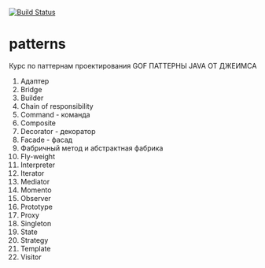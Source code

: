 [![Build Status](https://travis-ci.org/AlexandrKaleganov/patterns.svg?branch=main)](https://travis-ci.org/AlexandrKaleganov/patterns)
# patterns
Курс по паттернам проектирования
 GOF ПАТТЕРНЫ JAVA ОТ ДЖЕИМСА
 
 1. Адаптер
 2. Bridge
 3. Builder
 4. Chain of responsibility
 5. Command - команда
 6. Composite
 7. Decorator - декоратор
 8. Facade - фасад
 9. Фабричный метод и абстрактная фабрика
 10. Fly-weight
 11. Interpreter
 12. Iterator
 13. Mediator
 14. Momento
 15. Observer
 16. Prototype
 17. Proxy
 18. Singleton
 19. State
 20. Strategy
 21. Template
 22. Visitor
